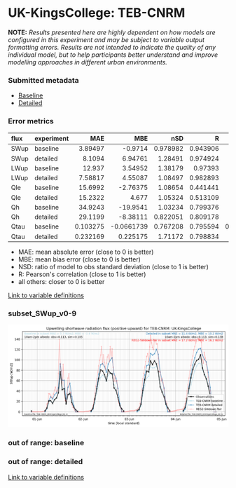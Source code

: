 # UK-KingsCollege: TEB-CNRM

**NOTE:** *Results presented here are highly dependent on how models are configured in this experiment and may be subject to variable output formatting errors. Results are not intended to indicate the quality of any individual model, but to help participants better understand and improve modelling approaches in different urban environments.*

### Submitted metadata

- [Baseline](TEB-CNRM_UK-KingsCollege_baseline_attrs.md)
- [Detailed](TEB-CNRM_UK-KingsCollege_detailed_attrs.md)

### Error metrics

| flux   | experiment   |       MAE |         MBE |      nSD |        R |         5th |      95th |      RMSE |    cRMSE |       AMBE |     1-nSD |       1-R |   nSkewness |   nKurtosis |   Overlap |
|:-------|:-------------|----------:|------------:|---------:|---------:|------------:|----------:|----------:|---------:|-----------:|----------:|----------:|------------:|------------:|----------:|
| SWup   | baseline     |  3.89497  |  -0.9714    | 0.978982 | 0.943906 |  1.03       |  5.01416  |  7.89709  | 0.332072 |  0.9714    | 0.0210191 | 0.056094  |   0.154046  |    4.50867  |  0.146477 |
| SWup   | detailed     |  8.1094   |   6.94761   | 1.28491  | 0.974924 |  1.03       | 18.9402   | 11.3743   | 0.381594 |  6.94761   | 0.284908  | 0.0250761 |   0.129689  |    0.540963 |  0.191541 |
| LWup   | baseline     | 12.937    |   3.54952   | 1.38179  | 0.97393  | 12.2315     | 38.5955   | 18.0556   | 0.466702 |  3.54952   | 0.381791  | 0.0260701 |   0.207879  |    0.285004 |  0.140538 |
| LWup   | detailed     |  7.58817  |   4.55087   | 1.08497  | 0.982893 |  1.28351    |  7.64095  |  9.19316  | 0.210576 |  4.55087   | 0.0849713 | 0.0171075 |   0.386153  |    1.18017  |  0.111543 |
| Qle    | baseline     | 15.6992   |  -2.76375   | 1.08654  | 0.441441 |  8.94083    |  0.308884 | 23.9811   | 1.10512  |  2.76375   | 0.0865429 | 0.558559  |   2.06988   |    3.59602  |  0.338114 |
| Qle    | detailed     | 15.2322   |   4.677     | 1.05324  | 0.513109 | 10.9273     | 10.4336   | 22.3548   | 1.01413  |  4.677     | 0.0532377 | 0.486891  |   0.821722  |    0.783754 |  0.17207  |
| Qh     | baseline     | 34.9243   | -19.9541    | 1.03234  | 0.799376 |  0.211507   |  8.57562  | 46.7188   | 0.644416 | 19.9541    | 0.0323412 | 0.200624  |   0.521712  |    0.870156 |  0.314842 |
| Qh     | detailed     | 29.1199   |  -8.38111   | 0.822051 | 0.809178 |  7.59524    | 26.5921   | 39.4267   | 0.587705 |  8.38111   | 0.177951  | 0.190822  |   0.117818  |    0.113606 |  0.135962 |
| Qtau   | baseline     |  0.103275 |  -0.0661739 | 0.767208 | 0.795594 |  0.00299825 |  0.149202 |  0.148638 | 0.606495 |  0.0661739 | 0.232792  | 0.204406  |   0.0386619 |    0.050469 |  0.14967  |
| Qtau   | detailed     |  0.232169 |   0.225175  | 1.71172  | 0.798834 |  0.056485   |  0.541015 |  0.329035 | 1.09327  |  0.225175  | 0.711722  | 0.201166  |   0.0511688 |    0.153116 |  0.300276 |

 - MAE: mean absolute error (close to 0 is better)
 - MBE: mean bias error (close to 0 is better)
 - NSD: ratio of model to obs standard deviation (close to 1 is better)
 - R: Pearson's correlation (close to 1 is better)
 - all others: closer to 0 is better

[Link to variable definitions](../modelattrs/variable_definitions.md)

### <a name="subset_swup_v0-9"></a>subset_SWup_v0-9
[![TEB-CNRM_UK-KingsCollege_subset_SWup_v0-9.png](TEB-CNRM_UK-KingsCollege_subset_SWup_v0-9.png)](TEB-CNRM_UK-KingsCollege_subset_SWup_v0-9.png)

### out of range: baseline


### out of range: detailed



[Link to variable definitions](../modelattrs/variable_definitions.md)

